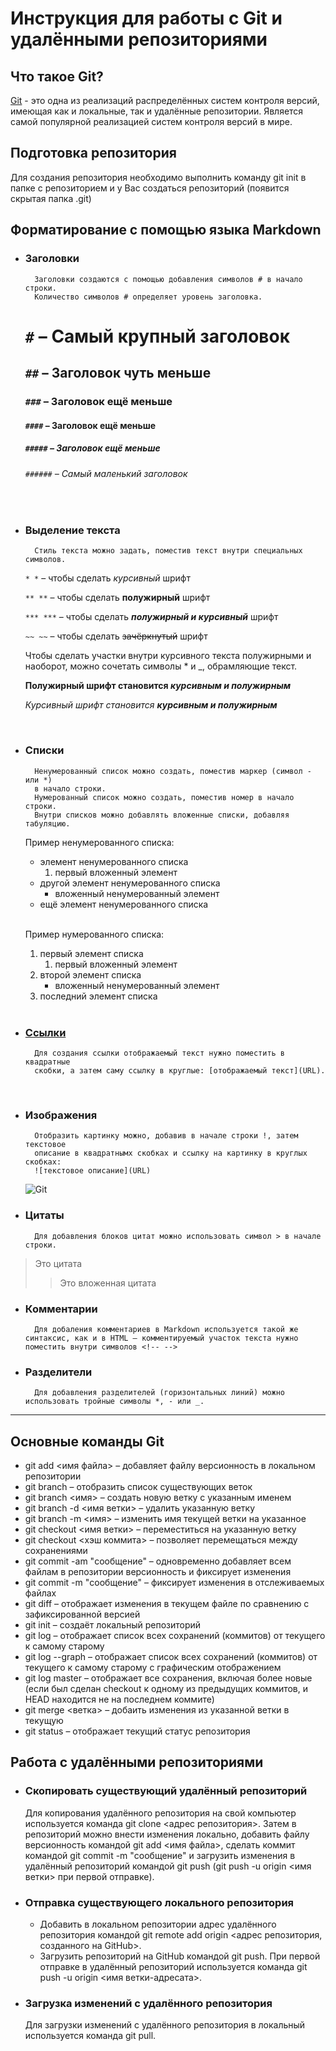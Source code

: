 # Инструкция для работы с Git и удалёнными репозиториями


## Что такое Git?

[Git](https://en.wikipedia.org/wiki/Git) - это одна из реализаций распределённых систем контроля версий, имеющая как и локальные, так и удалённые репозитории. Является самой популярной реализацией систем контроля версий в мире.

## Подготовка репозитория

Для создания репозитория необходимо выполнить команду git init в папке с репозиторием и у Вас создаться репозиторий (появится скрытая папка .git)

## Форматирование с помощью языка Markdown

* ### Заголовки
        Заголовки создаются с помощью добавления символов # в начало строки.
        Количество символов # определяет уровень заголовка.
    # `#` – Самый крупный заголовок
    ## `##` – Заголовок чуть меньше
    ### `###` – Заголовок ещё меньше
    #### `####` – Заголовок ещё меньше
    ##### `#####` – Заголовок ещё меньше
    ###### `######` – Самый маленький заголовок

<br/>

* ### Выделение текста
        Стиль текста можно задать, поместив текст внутри специальных символов.
    `* *` – чтобы сделать *курсивный* шрифт

    `** **` – чтобы сделать **полужирный** шрифт

    `*** ***` – чтобы сделать ***полужирный и курсивный*** шрифт

    `~~ ~~` – чтобы сделать  ~~зачёркнутый~~ шрифт

     Чтобы сделать участки внутри курсивного текста полужирными и наоборот, можно сочетать символы * и _, обрамляющие текст.
    
    **Полужирный шрифт становится _курсивным и полужирным_**

    _Курсивный шрифт становится **курсивным и полужирным**_

<br/>

* ### Списки
        Ненумерованный список можно создать, поместив маркер (символ - или *)
        в начало строки.
        Нумерованный список можно создать, поместив номер в начало строки.
        Внутри списков можно добавлять вложенные списки, добавляя табуляцию.

    Пример ненумерованного списка:
    * элемент ненумерованного списка
        1. первый вложенный элемент
    * другой элемент ненумерованного списка
        * вложенный ненумерованный элемент
    * ещё элемент ненумерованного списка

    <br/>

    Пример нумерованного списка:
    1. первый элемент списка
        1. первый вложенный элемент
    2. второй элемент списка
        * вложенный ненумерованный элемент
    3. последний элемент списка

     <br/>

* ### [Ссылки](https://ru.wikipedia.org/wiki/Ссылка_(программирование))
        Для создания ссылки отображаемый текст нужно поместить в квадратные
        скобки, а затем саму ссылку в круглые: [отображаемый текст](URL).

     <br/>

* ### Изображения
        Отобразить картинку можно, добавив в начале строки !, затем текстовое
        описание в квадратнымх скобках и ссылку на картинку в круглых скобках:
        ![текстовое описание](URL)
    ![Git](https://res.cloudinary.com/practicaldev/image/fetch/s--pTcxXuyO--/c_limit%2Cf_auto%2Cfl_progressive%2Cq_auto%2Cw_880/https://dev-to-uploads.s3.amazonaws.com/uploads/articles/f74bmsndki896ipeaclv.jpeg)

* ### Цитаты
        Для добавления блоков цитат можно использовать символ > в начале строки.
> Это цитата
>> Это вложенная цитата

* ### Комментарии
        Для добаления комментариев в Markdown используется такой же синтаксис, как и в HTML – комментируемый участок текста нужно поместить внутри символов <!-- -->
<!--Это комментарий, его не видно в режиме просмотра-->

* ### Разделители
        Для добавления разделителей (горизонтальных линий) можно использовать тройные символы *, - или _.

***

## Основные команды Git

* git add <имя файла> – добавляет файлу версионность в локальном репозитории
* git branch – отобразить список существующих веток
* git branch <имя> – создать новую ветку с указанным именем
* git branch -d <имя ветки> – удалить указанную ветку
* git branch -m <имя> – изменить имя текущей ветки на указанное
* git checkout <имя ветки> – переместиться на указанную ветку
* git checkout <хэш коммита> – позволяет перемещаться между сохранениями
* git commit -am "сообщение" – одновременно добавляет всем файлам в репозитории версионность и фиксирует изменения
* git commit -m "сообщение" – фиксирует изменения в отслеживаемых файлах
* git diff – отображает изменения в текущем файле по сравнению с зафиксированной версией
* git init – создаёт локальный репозиторий
* git log – отображает список всех сохранений (коммитов) от текущего к самому старому
* git log --graph – отображает список всех сохранений (коммитов) от текущего к самому старому с графическим отображением
* git log master – отображает все сохранения, включая более новые (если был сделан checkout к одному из предыдущих коммитов, и HEAD находится не на последнем коммите)
* git merge <ветка> – добаить изменения из указанной ветки в текущую
* git status – отображает текущий статус репозитория

## Работа с удалёнными репозиториями

* ### Скопировать существующий удалённый репозиторий

    Для копирования удалённого репозитория на свой компьютер используется команда git clone <адрес репозитория>. Затем в репозиторий можно внести изменения локально, добавить файлу версионность командой git add <имя файла>, сделать коммит командой git commit -m "сообщение" и загрузить изменения в удалённый репозиторий командой git push (git push -u origin <имя ветки> при первой отправке).

* ### Отправка существующего локального репозитория

    * Добавить в локальном репозитории адрес удалённого репозитория командой git remote add origin <адрес репозитория, созданного на GitHub>.
    * Загрузить репозиторий на GitHub командой git push. При первой отправке в удалённый репозиторий используется команда git push -u origin <имя ветки-адресата>.

* ### Загрузка изменений с удалённого репозитория

    Для загрузки изменений с удалённого репозитория в локальный используется команда git pull.
